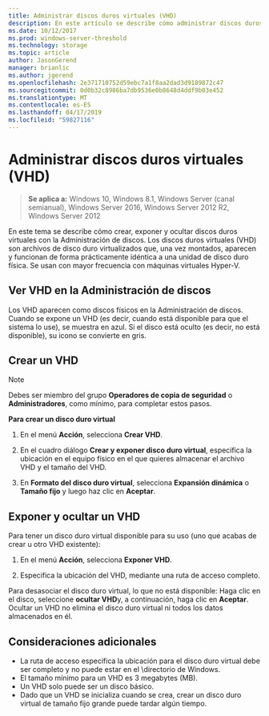 ```yaml
---
title: Administrar discos duros virtuales (VHD)
description: En este artículo se describe cómo administrar discos duros virtuales
ms.date: 10/12/2017
ms.prod: windows-server-threshold
ms.technology: storage
ms.topic: article
author: JasonGerend
manager: brianlic
ms.author: jgerend
ms.openlocfilehash: 2e371710752d59ebc7a1f8aa2dad3d9189872c47
ms.sourcegitcommit: 0d0b32c8986ba7db9536e0b8648d4ddf9b03e452
ms.translationtype: MT
ms.contentlocale: es-ES
ms.lasthandoff: 04/17/2019
ms.locfileid: "59827116"
---
```

# <a name="manage-virtual-hard-disks-vhd"></a>Administrar discos duros virtuales (VHD)

> **Se aplica a:** Windows 10, Windows 8.1, Windows Server (canal semianual), Windows Server 2016, Windows Server 2012 R2, Windows Server 2012

En este tema se describe cómo crear, exponer y ocultar discos duros virtuales con la Administración de discos. Los discos duros virtuales (VHD) son archivos de disco duro virtualizados que, una vez montados, aparecen y funcionan de forma prácticamente idéntica a una unidad de disco duro física. Se usan con mayor frecuencia con máquinas virtuales Hyper-V. 

## <a name="viewing-vhds-in-disk-management"></a>Ver VHD en la Administración de discos

Los VHD aparecen como discos físicos en la Administración de discos. Cuando se expone un VHD (es decir, cuando está disponible para que el sistema lo use), se muestra en azul. Si el disco está oculto (es decir, no está disponible), su icono se convierte en gris.

## <a name="creating-a-vhd"></a>Crear un VHD

> [!NOTE]
> Debes ser miembro del grupo **Operadores de copia de seguridad** o **Administradores**, como mínimo, para completar estos pasos.

**Para crear un disco duro virtual**

1.  En el menú **Acción**, selecciona **Crear VHD**.

2.  En el cuadro diálogo **Crear y exponer disco duro virtual**, especifica la ubicación en el equipo físico en el que quieres almacenar el archivo VHD y el tamaño del VHD.

3.  En **Formato del disco duro virtual**, selecciona **Expansión dinámica** o **Tamaño fijo** y luego haz clic en **Aceptar**.

## <a name="attaching-and-detaching-a-vhd"></a>Exponer y ocultar un VHD

Para tener un disco duro virtual disponible para su uso (uno que acabas de crear u otro VHD existente): 

1. En el menú **Acción**, selecciona **Exponer VHD**.

2. Especifica la ubicación del VHD, mediante una ruta de acceso completo.

Para desasociar el disco duro virtual, lo que no está disponible: Haga clic en el disco, seleccione **ocultar VHD**y, a continuación, haga clic en **Aceptar**. Ocultar un VHD no elimina el disco duro virtual ni todos los datos almacenados en él.

## <a name="additional-considerations"></a>Consideraciones adicionales

-   La ruta de acceso especifica la ubicación para el disco duro virtual debe ser completo y no puede estar en el \\directorio de Windows.
-   El tamaño mínimo para un VHD es 3 megabytes (MB).
-   Un VHD solo puede ser un disco básico.
-   Dado que un VHD se inicializa cuando se crea, crear un disco duro virtual de tamaño fijo grande puede tardar algún tiempo.
